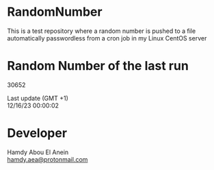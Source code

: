 # RandomNumber    
This is a test repository where a random number is pushed to a file automatically passwordless from a cron job in my Linux CentOS server    
# Random Number of the last run   
30652
      
Last update (GMT +1)    
12/16/23 00:00:02
# Developer    
Hamdy Abou El Anein   
hamdy.aea@protonmail.com
